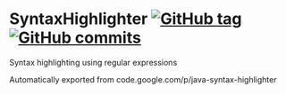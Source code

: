 # SyntaxHighlighter [![GitHub tag](https://img.shields.io/github/release/RadAd/SyntaxHighlighter.svg?maxAge=2592000)](https://github.com/RadAd/SyntaxHighlighter/releases) [![GitHub commits](https://img.shields.io/github/commits-since/RadAd/SyntaxHighlighter/latest.svg?maxAge=2592000)](https://github.com/RadAd/SyntaxHighlighter/commits/master)

Syntax highlighting using regular expressions

Automatically exported from code.google.com/p/java-syntax-highlighter
